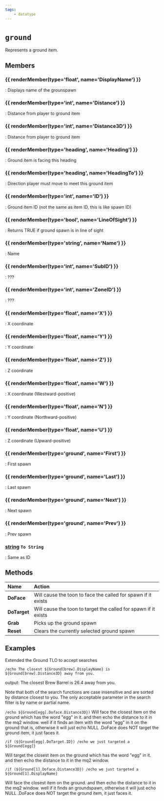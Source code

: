```yaml
---
tags:
    - datatype
---
```

# `ground`

Represents a ground item.

## Members

### {{ renderMember(type='float', name='DisplayName') }} 

:   Displays name of the grounspawn

### {{ renderMember(type='int', name='Distance') }} 

:   Distance from player to ground item

### {{ renderMember(type='int', name='Distance3D') }} 

:   Distance from player to ground item

### {{ renderMember(type='heading', name='Heading') }} 

:   Ground item is facing this heading

### {{ renderMember(type='heading', name='HeadingTo') }} 

:   Direction player must move to meet this ground item

### {{ renderMember(type='int', name='ID') }} 

:   Ground item ID (not the same as item ID, this is like spawn ID)

### {{ renderMember(type='bool', name='LineOfSight') }} 

:   Returns TRUE if ground spawn is in line of sight

### {{ renderMember(type='string', name='Name') }} 

:   Name

### {{ renderMember(type='int', name='SubID') }} 

:   ???

### {{ renderMember(type='int', name='ZoneID') }} 

:   ???

### {{ renderMember(type='float', name='X') }} 

:   X coordinate

### {{ renderMember(type='float', name='Y') }} 

:   Y coordinate

### {{ renderMember(type='float', name='Z') }} 

:   Z coordinate

### {{ renderMember(type='float', name='W') }} 

:   X coordinate (Westward-positive)

### {{ renderMember(type='float', name='N') }} 

:   Y coordinate (Northward-positive)

### {{ renderMember(type='float', name='U') }} 

:   Z coordinate (Upward-positive)

### {{ renderMember(type='ground', name='First') }} 

:   First spawn

### {{ renderMember(type='ground', name='Last') }} 

:   Last spawn

### {{ renderMember(type='ground', name='Next') }} 

:   Next spawn

### {{ renderMember(type='ground', name='Prev') }} 

:   Prev spawn

### [string][string] `To String`

:   Same as ID


## Methods

| Name | Action |
| :--- | :--- |
| **DoFace** | Will cause the toon to face the called for spawn if it exists |
| **DoTarget** | Will cause the toon to target the called for spawn if it exists |
| **Grab** | Picks up the ground spawn |
| **Reset** | Clears the currently selected ground spawn |

## Examples

Extended the Ground TLO to accept searches

`/echo The closest ${Ground[brew].DisplayName} is ${Ground[brew].Distance3D} away from you.`

output: The closest Brew Barrel is 26.4 away from you.

Note that both of the search functions are case insensitive and are sorted by distance closest to you. The only acceptable parameter in the search filter is by name or partial name.

`/echo ${Ground[egg].Doface.Distance3D})` Will face the closest item on the ground which has the word "egg" in it. and then echo the distance to it in the mq2 window. well if it finds an item with the word "egg" in it on the ground that is, otherwise it will just echo NULL .DoFace does NOT target the ground item, it just faces it.

`/if (${Ground[egg].DoTarget.ID}) /echo we just targeted a ${Ground[egg]}`

Will target the closest item on the ground which has the word "egg" in it. and then echo the distance to it in the mq2 window.

`/if (${Ground[1].Doface.Distance3D}) /echo we just targeted a ${Ground[1].DisplayName}`

Will face the closest item on the ground. and then echo the distance to it in the mq2 window. well if it finds an groundspawn, otherwise it will just echo NULL .DoFace does NOT target the ground item, it just faces it.

[int]: datatype-int.md
[string]: datatype-string.md
[achievementobj]: datatype-achievementobj.md
[bool]: datatype-bool.md
[time]: datatype-time.md
[achievement]: datatype-achievement.md
[achievementcat]: datatype-achievementcat.md
[altability]: datatype-altability.md
[spell]: datatype-spell.md
[bandolieritem]: #bandolieritem-datatype
[int64]: datatype-int64.md
[timestamp]: datatype-timestamp.md
[float]: datatype-float.md
[buff]: datatype-buff.md
[spawn]: datatype-spawn.md
[auratype]: datatype-auratype.md
[item]: datatype-item.md
[worldlocation]: datatype-worldlocation.md
[ticks]: datatype-ticks.md
[fellowship]: datatype-fellowship.md
[strinrg]: datatype-string.md
[xtarget]: datatype-xtarget.md
[dzmember]: datatype-dzmember.md
[window]: datatype-window.md
[zone]: datatype-zone.md
[fellowshipmember]: datatype-fellowshipmember.md
[class]: datatype-class.md
[heading]: datatype-heading.md
[ground]: datatype-ground.md
